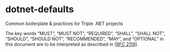 # dotnet-defaults

Common boilerplate &amp; practices for Triple .NET projects

The key words “MUST”, “MUST NOT”, “REQUIRED”, “SHALL”, “SHALL NOT”, “SHOULD”, “SHOULD NOT”, “RECOMMENDED”, “MAY”, and “OPTIONAL” in this document are to be interpreted as described in [[RFC 2119](https://www.ietf.org/rfc/rfc2119.txt)].
